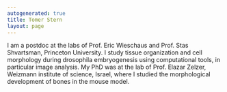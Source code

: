 ```yaml
---
autogenerated: true
title: Tomer Stern
layout: page
---
```


I am a postdoc at the labs of Prof. Eric Wieschaus and Prof. Stas
Shvartsman, Princeton University. I study tissue organization and cell
morphology during drosophila embryogenesis using computational tools, in
particular image analysis. My PhD was at the lab of Prof. Elazar Zelzer,
Weizmann institute of science, Israel, where I studied the morphological
development of bones in the mouse model.
